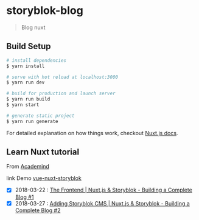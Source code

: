 # storyblok-blog

> Blog nuxt

## Build Setup

``` bash
# install dependencies
$ yarn install

# serve with hot reload at localhost:3000
$ yarn run dev

# build for production and launch server
$ yarn run build
$ yarn start

# generate static project
$ yarn run generate
```

For detailed explanation on how things work, checkout [Nuxt.js docs](https://nuxtjs.org).

## Learn Nuxt tutorial

From [Academind](https://www.youtube.com/channel/UCSJbGtTlrDami-tDGPUV9-w)

link Demo [vue-nuxt-storyblok](https://vue-nuxt-storyblok.netlify.com/)

* [x] 2018-03-22 : [The Frontend | Nuxt.js & Storyblok - Building a Complete Blog #1](https://www.youtube.com/watch?v=Dc_5BpIB4X4)
* [x] 2018-03-27 : [Adding Storyblok CMS | Nuxt.js & Storyblok - Building a Complete Blog #2](https://www.youtube.com/watch?v=UIh4P5rNjac)